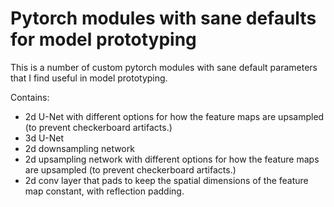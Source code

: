 # Pytorch modules with sane defaults for model prototyping
This is a number of custom pytorch modules with sane default parameters that I find useful in model prototyping. 


Contains:

* 2d U-Net with different options for how the feature maps are upsampled (to prevent checkerboard artifacts.)
* 3d U-Net
* 2d downsampling network
* 2d upsampling network with different options for how the feature maps are upsampled (to prevent checkerboard artifacts.)
* 2d conv layer that pads to keep the spatial dimensions of the feature map constant, with reflection padding.
